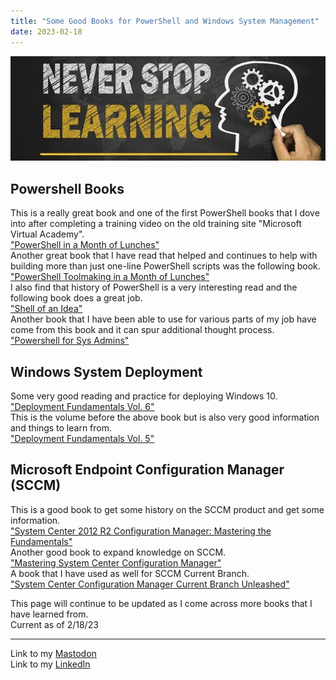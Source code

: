 ```yaml
---
title: "Some Good Books for PowerShell and Windows System Management"
date: 2023-02-18
---
```

![alt text](https://github.com/Nathan1824/Blog-Post-Dev/blob/main/_pictures/Learning_Bkg.jpg?raw=true)

## Powershell Books

This is a really great book and one of the first PowerShell books that I dove into after completing a training video on the old training site "Microsoft Virtual Academy".\
<a href="https://www.manning.com/books/learn-powershell-in-a-month-of-lunches">"PowerShell in a Month of Lunches"</a>\
Another great book that I have read that helped and continues to help with building more than just one-line PowerShell scripts was the following book.\
<a href="https://www.manning.com/books/learn-powershell-toolmaking-in-a-month-of-lunches">"PowerShell Toolmaking in a Month of Lunches"</a>\
I also find that history of PowerShell is a very interesting read and the following book does a great job.\
<a href="https://donjones.com/books/shell-of-an-idea/">"Shell of an Idea"</a>\
Another book that I have been able to use for various parts of my job have come from this book and it can spur additional thought process.\
<a href="https://nostarch.com/powershellsysadmins">"Powershell for Sys Admins"</a>

## Windows System Deployment

Some very good reading and practice for deploying Windows 10.\
<a href="https://www.amazon.com/Deployment-Fundamentals-Vol-Deploying-Microsoft/dp/9187445212/ref=tmm_pap_swatch_0?_encoding=UTF8&qid=1587931453&sr=1-4">"Deployment Fundamentals Vol. 6"</a>\
This is the volume before the above book but is also very good information and things to learn from.\
<a href="https://www.amazon.com/Deployment-Fundamentals-Vol-Real-World-Infrastructure/dp/9187445093/ref=tmm_pap_swatch_0?_encoding=UTF8&qid=1587931453&sr=1-5">"Deployment Fundamentals Vol. 5"</a>

## Microsoft Endpoint Configuration Manager (SCCM)

This is a good book to get some history on the SCCM product and get some information.\
<a href="https://www.amazon.com/System-Center-2012-Configuration-Manager/dp/9187445085/ref=tmm_pap_swatch_0?_encoding=UTF8&qid=&sr=">"System Center 2012 R2 Configuration Manager: Mastering the Fundamentals"</a>\
Another good book to expand knowledge on SCCM.\
<a href="https://www.amazon.com/Mastering-System-Center-Configuration-Manager/dp/1119258456">"Mastering System Center Configuration Manager"</a>\
A book that I have used as well for SCCM Current Branch.\
<a href="https://www.amazon.com/System-Configuration-Manager-Current-Unleashed/dp/0672337908/ref=pd_lpo_2?pd_rd_w=LcUCN&content-id=amzn1.sym.116f529c-aa4d-4763-b2b6-4d614ec7dc00&pf_rd_p=116f529c-aa4d-4763-b2b6-4d614ec7dc00&pf_rd_r=VZWABP1BF4S7918K6SKE&pd_rd_wg=GBlw3&pd_rd_r=c3cbe0c1-bd83-42ce-98fa-8dbe10b57777&pd_rd_i=0672337908&psc=1">"System Center Configuration Manager Current Branch Unleashed"</a>

This page will continue to be updated as I come across more books that I have learned from.\
Current as of 2/18/23

---
Link to my <a rel="me" href="https://tech.lgbt/@NathanHamblin_MI6">Mastodon</a>\
Link to my <a rel="me" href="https://www.linkedin.com/in/nathan-hamblin">LinkedIn</a>
